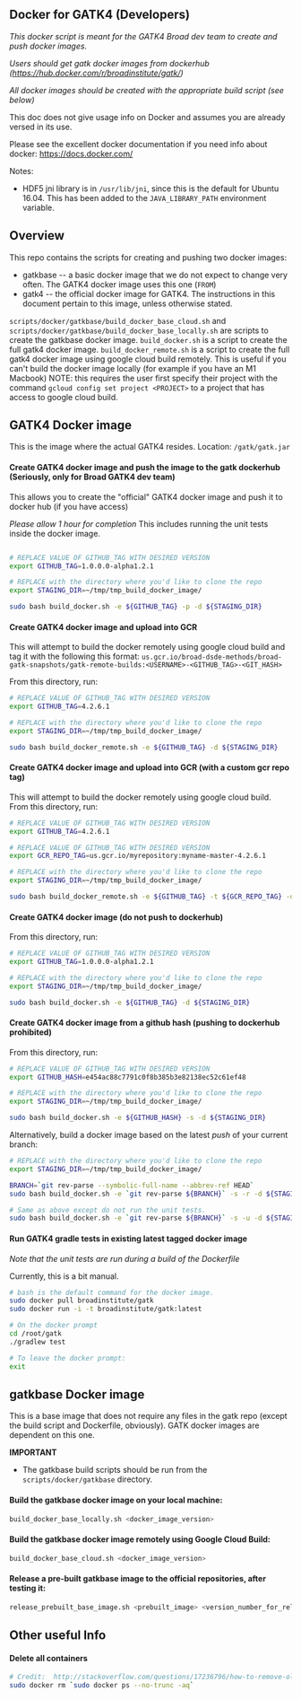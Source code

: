 Docker for GATK4 (Developers)
--------------------------------------

*This docker script is meant for the GATK4 Broad dev team to create and push docker images.*

*Users should get gatk docker images from dockerhub (https://hub.docker.com/r/broadinstitute/gatk/)*

*All docker images should be created with the appropriate build script (see below)*

This doc does not give usage info on Docker and assumes you are already versed in its use.

Please see the excellent docker documentation if you need info about docker:  https://docs.docker.com/

Notes:
- HDF5 jni library is in ``/usr/lib/jni``, since this is the default for Ubuntu 16.04.  This has been added to the ``JAVA_LIBRARY_PATH`` environment variable.


## Overview

This repo contains the scripts for creating and pushing two docker images:
- gatkbase -- a basic docker image that we do not expect to change very often.  The GATK4 docker image uses this one (``FROM``)
- gatk4 -- the official docker image for GATK4.  The instructions in this document pertain to this image, unless otherwise stated.

``scripts/docker/gatkbase/build_docker_base_cloud.sh`` and ``scripts/docker/gatkbase/build_docker_base_locally.sh`` are scripts to create the gatkbase docker image. 
``build_docker.sh`` is a script to create the full gatk4 docker image.
``build_docker_remote.sh`` is a script to create the full gatk4 docker image using google cloud build remotely. This is useful if you can't build the docker image locally (for example if you have an M1 Macbook) NOTE: this requires the user first specify their project with the command `gcloud config set project <PROJECT>` to a project that has access to google cloud build. 

## GATK4 Docker image

This is the image where the actual GATK4 resides.  Location:  ``/gatk/gatk.jar``

#### Create GATK4 docker image and push the image to the gatk dockerhub (Seriously, only for Broad GATK4 dev team)

This allows you to create the "official" GATK4 docker image and push it to docker hub (if you have access) 

*Please allow 1 hour for completion*  This includes running the unit tests inside the docker image. 

```bash

# REPLACE VALUE OF GITHUB_TAG WITH DESIRED VERSION
export GITHUB_TAG=1.0.0.0-alpha1.2.1

# REPLACE with the directory where you'd like to clone the repo
export STAGING_DIR=~/tmp/tmp_build_docker_image/

sudo bash build_docker.sh -e ${GITHUB_TAG} -p -d ${STAGING_DIR}
```

#### Create GATK4 docker image and upload into GCR

This will attempt to build the docker remotely using google cloud build and tag it with the following this format: `us.gcr.io/broad-dsde-methods/broad-gatk-snapshots/gatk-remote-builds:<USERNAME>-<GITHUB_TAG>-<GIT_HASH>`

From this directory, run:

```bash
# REPLACE VALUE OF GITHUB_TAG WITH DESIRED VERSION
export GITHUB_TAG=4.2.6.1

# REPLACE with the directory where you'd like to clone the repo
export STAGING_DIR=~/tmp/tmp_build_docker_image/

sudo bash build_docker_remote.sh -e ${GITHUB_TAG} -d ${STAGING_DIR}

```

#### Create GATK4 docker image and upload into GCR (with a custom gcr repo tag)

This will attempt to build the docker remotely using google cloud build. From this directory, run:

```bash
# REPLACE VALUE OF GITHUB_TAG WITH DESIRED VERSION
export GITHUB_TAG=4.2.6.1

# REPLACE VALUE OF GITHUB_TAG WITH DESIRED VERSION
export GCR_REPO_TAG=us.gcr.io/myrepository:myname-master-4.2.6.1

# REPLACE with the directory where you'd like to clone the repo
export STAGING_DIR=~/tmp/tmp_build_docker_image/

sudo bash build_docker_remote.sh -e ${GITHUB_TAG} -t ${GCR_REPO_TAG} -d ${STAGING_DIR}

```

#### Create GATK4 docker image (do not push to dockerhub)

From this directory, run:

```bash
# REPLACE VALUE OF GITHUB_TAG WITH DESIRED VERSION
export GITHUB_TAG=1.0.0.0-alpha1.2.1

# REPLACE with the directory where you'd like to clone the repo
export STAGING_DIR=~/tmp/tmp_build_docker_image/

sudo bash build_docker.sh -e ${GITHUB_TAG} -d ${STAGING_DIR}

```

#### Create GATK4 docker image from a github hash (pushing to dockerhub prohibited)

From this directory, run:

```bash
# REPLACE VALUE OF GITHUB_TAG WITH DESIRED VERSION
export GITHUB_HASH=e454ac88c7791c0f8b385b3e82138ec52c61ef48

# REPLACE with the directory where you'd like to clone the repo
export STAGING_DIR=~/tmp/tmp_build_docker_image/

sudo bash build_docker.sh -e ${GITHUB_HASH} -s -d ${STAGING_DIR}
```

Alternatively, build a docker image based on the latest *push* of your current branch:
```bash
# REPLACE with the directory where you'd like to clone the repo
export STAGING_DIR=~/tmp/tmp_build_docker_image/

BRANCH=`git rev-parse --symbolic-full-name --abbrev-ref HEAD` 
sudo bash build_docker.sh -e `git rev-parse ${BRANCH}` -s -r -d ${STAGING_DIR}
```

```bash
# Same as above except do not run the unit tests.
sudo bash build_docker.sh -e `git rev-parse ${BRANCH}` -s -u -d ${STAGING_DIR}
```

#### Run GATK4 gradle tests in existing latest tagged docker image

*Note that the unit tests are run during a build of the Dockerfile*

Currently, this is a bit manual.

```bash
# bash is the default command for the docker image.
sudo docker pull broadinstitute/gatk
sudo docker run -i -t broadinstitute/gatk:latest

# On the docker prompt
cd /root/gatk
./gradlew test

# To leave the docker prompt:
exit
```

## gatkbase Docker image

This is a base image that does not require any files in the gatk repo (except the build script and Dockerfile, obviously).  GATK docker images are dependent on this one.

**IMPORTANT** 
- The gatkbase build scripts should be run from the ``scripts/docker/gatkbase`` directory.

#### Build the gatkbase docker image on your local machine:

```bash
build_docker_base_locally.sh <docker_image_version>
```

#### Build the gatkbase docker image remotely using Google Cloud Build:

```bash
build_docker_base_cloud.sh <docker_image_version>
```

#### Release a pre-built gatkbase image to the official repositories, after testing it:
 
```bash
release_prebuilt_base_image.sh <prebuilt_image> <version_number_for_release>
```


## Other useful Info
#### Delete all containers
```bash
# Credit:  http://stackoverflow.com/questions/17236796/how-to-remove-old-docker-containers
sudo docker rm `sudo docker ps --no-trunc -aq`
```